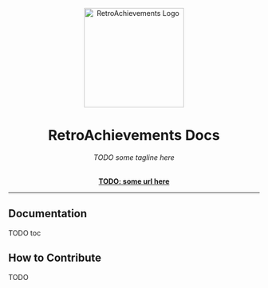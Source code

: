 <p align="center" dir="auto"><a href="https://retroachievements.org" rel="nofollow"><img src="https://raw.githubusercontent.com/RetroAchievements/RAWeb/master/public/assets/images/ra-icon.webp" width="200" alt="RetroAchievements Logo" style="max-width: 100%;"></a></p>

<h1 align="center">RetroAchievements Docs</h1>

<p align="center">
  <i>TODO some tagline here</i>
  <br /><br />
</p>

<p align="center">
  <a href="https://api-docs.retroachievements.org/getting-started.html"><strong>TODO: some url here</strong></a>
  <br />
</p>

<hr />

## Documentation

TODO toc

## How to Contribute

TODO
